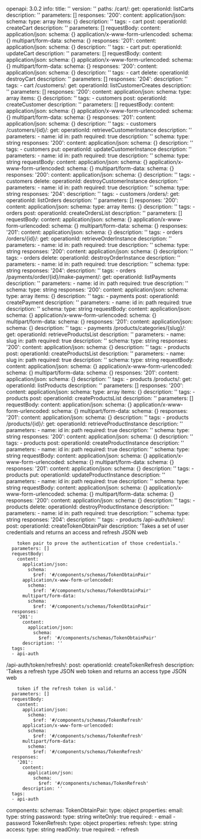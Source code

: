 openapi: 3.0.2
info:
  title: ''
  version: ''
paths:
  /cart/:
    get:
      operationId: listCarts
      description: ''
      parameters: []
      responses:
        '200':
          content:
            application/json:
              schema:
                type: array
                items: {}
          description: ''
      tags:
      - cart
    post:
      operationId: createCart
      description: ''
      parameters: []
      requestBody:
        content:
          application/json:
            schema: {}
          application/x-www-form-urlencoded:
            schema: {}
          multipart/form-data:
            schema: {}
      responses:
        '201':
          content:
            application/json:
              schema: {}
          description: ''
      tags:
      - cart
    put:
      operationId: updateCart
      description: ''
      parameters: []
      requestBody:
        content:
          application/json:
            schema: {}
          application/x-www-form-urlencoded:
            schema: {}
          multipart/form-data:
            schema: {}
      responses:
        '200':
          content:
            application/json:
              schema: {}
          description: ''
      tags:
      - cart
    delete:
      operationId: destroyCart
      description: ''
      parameters: []
      responses:
        '204':
          description: ''
      tags:
      - cart
  /customers/:
    get:
      operationId: listCustomerCreates
      description: ''
      parameters: []
      responses:
        '200':
          content:
            application/json:
              schema:
                type: array
                items: {}
          description: ''
      tags:
      - customers
    post:
      operationId: createCustomer
      description: ''
      parameters: []
      requestBody:
        content:
          application/json:
            schema: {}
          application/x-www-form-urlencoded:
            schema: {}
          multipart/form-data:
            schema: {}
      responses:
        '201':
          content:
            application/json:
              schema: {}
          description: ''
      tags:
      - customers
  /customers/{id}/:
    get:
      operationId: retrieveCustomerInstance
      description: ''
      parameters:
      - name: id
        in: path
        required: true
        description: ''
        schema:
          type: string
      responses:
        '200':
          content:
            application/json:
              schema: {}
          description: ''
      tags:
      - customers
    put:
      operationId: updateCustomerInstance
      description: ''
      parameters:
      - name: id
        in: path
        required: true
        description: ''
        schema:
          type: string
      requestBody:
        content:
          application/json:
            schema: {}
          application/x-www-form-urlencoded:
            schema: {}
          multipart/form-data:
            schema: {}
      responses:
        '200':
          content:
            application/json:
              schema: {}
          description: ''
      tags:
      - customers
    delete:
      operationId: destroyCustomerInstance
      description: ''
      parameters:
      - name: id
        in: path
        required: true
        description: ''
        schema:
          type: string
      responses:
        '204':
          description: ''
      tags:
      - customers
  /orders/:
    get:
      operationId: listOrders
      description: ''
      parameters: []
      responses:
        '200':
          content:
            application/json:
              schema:
                type: array
                items: {}
          description: ''
      tags:
      - orders
    post:
      operationId: createOrdersList
      description: ''
      parameters: []
      requestBody:
        content:
          application/json:
            schema: {}
          application/x-www-form-urlencoded:
            schema: {}
          multipart/form-data:
            schema: {}
      responses:
        '201':
          content:
            application/json:
              schema: {}
          description: ''
      tags:
      - orders
  /orders/{id}/:
    get:
      operationId: retrieveOrderInstance
      description: ''
      parameters:
      - name: id
        in: path
        required: true
        description: ''
        schema:
          type: string
      responses:
        '200':
          content:
            application/json:
              schema: {}
          description: ''
      tags:
      - orders
    delete:
      operationId: destroyOrderInstance
      description: ''
      parameters:
      - name: id
        in: path
        required: true
        description: ''
        schema:
          type: string
      responses:
        '204':
          description: ''
      tags:
      - orders
  /payments/order/{id}/make-payment/:
    get:
      operationId: listPayments
      description: ''
      parameters:
      - name: id
        in: path
        required: true
        description: ''
        schema:
          type: string
      responses:
        '200':
          content:
            application/json:
              schema:
                type: array
                items: {}
          description: ''
      tags:
      - payments
    post:
      operationId: createPayment
      description: ''
      parameters:
      - name: id
        in: path
        required: true
        description: ''
        schema:
          type: string
      requestBody:
        content:
          application/json:
            schema: {}
          application/x-www-form-urlencoded:
            schema: {}
          multipart/form-data:
            schema: {}
      responses:
        '201':
          content:
            application/json:
              schema: {}
          description: ''
      tags:
      - payments
  /products/categories/{slug}/:
    get:
      operationId: retrieveProductsList
      description: ''
      parameters:
      - name: slug
        in: path
        required: true
        description: ''
        schema:
          type: string
      responses:
        '200':
          content:
            application/json:
              schema: {}
          description: ''
      tags:
      - products
    post:
      operationId: createProductsList
      description: ''
      parameters:
      - name: slug
        in: path
        required: true
        description: ''
        schema:
          type: string
      requestBody:
        content:
          application/json:
            schema: {}
          application/x-www-form-urlencoded:
            schema: {}
          multipart/form-data:
            schema: {}
      responses:
        '201':
          content:
            application/json:
              schema: {}
          description: ''
      tags:
      - products
  /products/:
    get:
      operationId: listProducts
      description: ''
      parameters: []
      responses:
        '200':
          content:
            application/json:
              schema:
                type: array
                items: {}
          description: ''
      tags:
      - products
    post:
      operationId: createProductsList
      description: ''
      parameters: []
      requestBody:
        content:
          application/json:
            schema: {}
          application/x-www-form-urlencoded:
            schema: {}
          multipart/form-data:
            schema: {}
      responses:
        '201':
          content:
            application/json:
              schema: {}
          description: ''
      tags:
      - products
  /products/{id}/:
    get:
      operationId: retrieveProductInstance
      description: ''
      parameters:
      - name: id
        in: path
        required: true
        description: ''
        schema:
          type: string
      responses:
        '200':
          content:
            application/json:
              schema: {}
          description: ''
      tags:
      - products
    post:
      operationId: createProductInstance
      description: ''
      parameters:
      - name: id
        in: path
        required: true
        description: ''
        schema:
          type: string
      requestBody:
        content:
          application/json:
            schema: {}
          application/x-www-form-urlencoded:
            schema: {}
          multipart/form-data:
            schema: {}
      responses:
        '201':
          content:
            application/json:
              schema: {}
          description: ''
      tags:
      - products
    put:
      operationId: updateProductInstance
      description: ''
      parameters:
      - name: id
        in: path
        required: true
        description: ''
        schema:
          type: string
      requestBody:
        content:
          application/json:
            schema: {}
          application/x-www-form-urlencoded:
            schema: {}
          multipart/form-data:
            schema: {}
      responses:
        '200':
          content:
            application/json:
              schema: {}
          description: ''
      tags:
      - products
    delete:
      operationId: destroyProductInstance
      description: ''
      parameters:
      - name: id
        in: path
        required: true
        description: ''
        schema:
          type: string
      responses:
        '204':
          description: ''
      tags:
      - products
  /api-auth/token/:
    post:
      operationId: createTokenObtainPair
      description: 'Takes a set of user credentials and returns an access and refresh
        JSON web

        token pair to prove the authentication of those credentials.'
      parameters: []
      requestBody:
        content:
          application/json:
            schema:
              $ref: '#/components/schemas/TokenObtainPair'
          application/x-www-form-urlencoded:
            schema:
              $ref: '#/components/schemas/TokenObtainPair'
          multipart/form-data:
            schema:
              $ref: '#/components/schemas/TokenObtainPair'
      responses:
        '201':
          content:
            application/json:
              schema:
                $ref: '#/components/schemas/TokenObtainPair'
          description: ''
      tags:
      - api-auth
  /api-auth/token/refresh/:
    post:
      operationId: createTokenRefresh
      description: 'Takes a refresh type JSON web token and returns an access type
        JSON web

        token if the refresh token is valid.'
      parameters: []
      requestBody:
        content:
          application/json:
            schema:
              $ref: '#/components/schemas/TokenRefresh'
          application/x-www-form-urlencoded:
            schema:
              $ref: '#/components/schemas/TokenRefresh'
          multipart/form-data:
            schema:
              $ref: '#/components/schemas/TokenRefresh'
      responses:
        '201':
          content:
            application/json:
              schema:
                $ref: '#/components/schemas/TokenRefresh'
          description: ''
      tags:
      - api-auth
components:
  schemas:
    TokenObtainPair:
      type: object
      properties:
        email:
          type: string
        password:
          type: string
          writeOnly: true
      required:
      - email
      - password
    TokenRefresh:
      type: object
      properties:
        refresh:
          type: string
        access:
          type: string
          readOnly: true
      required:
      - refresh
